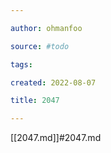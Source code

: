 ```yaml
---

author: ohmanfoo

source: #todo

tags: 

created: 2022-08-07

title: 2047

---
```

[[2047.md]]#2047.md